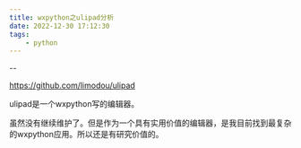 ```yaml
---
title: wxpython之ulipad分析
date: 2022-12-30 17:12:30
tags:
	- python
---
```


--

https://github.com/limodou/ulipad

ulipad是一个wxpython写的编辑器。

虽然没有继续维护了。但是作为一个具有实用价值的编辑器，是我目前找到最复杂的wxpython应用。所以还是有研究价值的。


